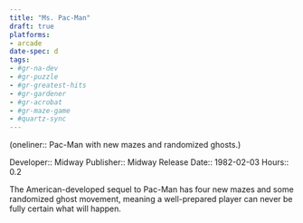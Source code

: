 ```yaml
---
title: "Ms. Pac-Man"
draft: true
platforms:
- arcade
date-spec: d
tags:
- #gr-na-dev 
- #gr-puzzle 
- #gr-greatest-hits 
- #gr-gardener 
- #gr-acrobat 
- #gr-maze-game 
- #quartz-sync
---
```


(oneliner:: Pac-Man with new mazes and randomized ghosts.)

Developer:: Midway
Publisher:: Midway
Release Date:: 1982-02-03
Hours:: 0.2

The American-developed sequel to Pac-Man has four new mazes and some randomized ghost movement, meaning a well-prepared player can never be fully certain what will happen.